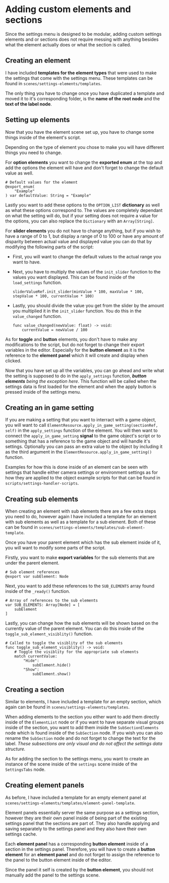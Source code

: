 # Adding custom elements and sections

Since the settings menu is designed to be modular, adding custom settings elements and or sections does not require messing with anything besides what the element actually does or what the section is called.

## Creating an element

I have included **templates for the element types** that were used to make the settings that come with the settings menu. These templates can be found in `scenes/settings-elements/templates`.

The only thing you have to change once you have duplicated a template and moved it to it's corresponding folder, is the **name of the root node** and the **text of the label node**.

## Setting up elements

Now that you have the element scene set up, you have to change some things inside of the element's script.

Depending on the type of element you chose to make you will have different things you need to change.

For **option elements** you want to change the **exported enum** at the top and add the options the element will have and don't forget to change the default value as well. 
```
# Default values for the element
@export_enum(
    "Example"
) var defaultValue: String = "Example"
```
Lastly you want to add these options to the `OPTION_LIST` **dictionary** as well as what these options correspond to. The values are completely dependant on what the setting will do, but if your setting does not require a value for the options, you can also replace the `Dictionary` with an `Array[String]`.

For **slider elements** you do not have to change anything, but if you wish to have a range of 0 to 1, but display a range of 0 to 100 or have any amount of disparity between actual value and displayed value you can do that by modifying the following parts of the script:
- First, you will want to change the default values to the actual range you want to have.
- Next, you have to multiply the values of the `init_slider` function to the values you want displayed. This can be found inside of the `load_settings` function.

  ```
  sliderValueRef.init_slider(minValue * 100, maxValue * 100, stepValue * 100, currentValue * 100)
  ```
- Lastly, you should divide the value you get from the slider by the amount you multiplied it in the `init_slider` function. You do this in the `value_changed` function.
  ```
  func value_changed(newValue: float) -> void:
      currentValue = newValue / 100
  ```

As for **toggle** and **button** elements, you don't have to make any modifications to the script, but do not forget to change their export variables in the editor. Especially for the **button element** as it is the reference to the **element panel** which it will create and display when clicked.

Now that you have set up all the variables, you can go ahead and write what the setting is supposed to do in the `apply_settings` function, ***button elements** being the exception here*. This function will be called when the settings data is first loaded for the element and when the apply button is pressed inside of the settings menu.

## Creating an in game setting

If you are making a setting that you want to interract with a game object, you will want to call `ElementResource.apply_in_game_setting(sectionRef, self)` in the `apply_settings` function of the element. You will then want to connect the `apply_in_game_setting` **signal** to the game object's script or to something that has a reference to the game object and will handle it's settings. Optionally you can pass an extra value to the object by including it as the third argument in the `ElementResource.apply_in_game_setting()` function.

Examples for how this is done inside of an element can be seen with settings that handle either camera settings or environment settings as for how they are applied to the object example scripts for that can be found in `scripts/settings-handler-scripts`.

## Creating sub elements

When creating an element with sub elements there are a few extra steps you need to do, however again I have included a template for an element with sub elements as well as a template for a sub element. Both of these can be found in `scenes/settings-elements/templates/sub-element-template`.

Once you have your parent element which has the sub element inside of it, you will want to modify some parts of the script.

Firstly, you want to make **export variables** for the sub elements that are under the parent element.
```
# Sub element references
@export var subElement: Node
```
Next, you want to add these references to the `SUB_ELEMENTS` array found inside of the `_ready()` function.
```
# Array of references to the sub elements
var SUB_ELEMENTS: Array[Node] = [
    subElement
]
```
Lastly, you can change how the sub elements will be shown based on the currently value of the parent element. You can do this inside of the `toggle_sub_element_visiblity()` function.
```
# Called to toggle the visiblity of the sub elements
func toggle_sub_element_visiblity() -> void:
    # Toggle the visiblity for the appropriate sub elements
    match currentValue:
        "Hide":
            subElement.hide()
        "Show":
            subElement.show()
```

## Creating a section

Similar to elements, I have included a template for an empty section, which again can be found in `scenes/settings-elements/templates`.

When adding elements to the section you either want to add them directly inside of the `ElementList` node or if you want to have separate visual groups inside of the section, you want to add them inside the `SubSectionElements` node which is found inside of the `SubSection` node. If you wish you can also rename the `SubSection` node and do not forget to change the text for the label. *These subsections are only visual and do not affect the settings data structure.*

As for adding the section to the settings menu, you want to create an instance of the scene inside of the `settings` scene inside of the `SettingsTabs` node.

## Creating element panels

As before, I have included a template for an empty element panel at `scenes/settings-elements/templates/element-panel-template`.

Element panels essentially server the same purpose as a settings section, however they are their own panel inside of being part of the existing settings panel that the sections are part of. They also handle applying and saving separately to the settings panel and they also have their own settings cache.

Each **element panel** has a corresponding **button element** inside of a section in the settings panel. Therefore, you will have to create a **button element** for an **element panel** and do not forget to assign the reference to the panel to the button element inside of the editor.

Since the panel it self is created by the **button element**, you should not manually add the panel to the settings scene.